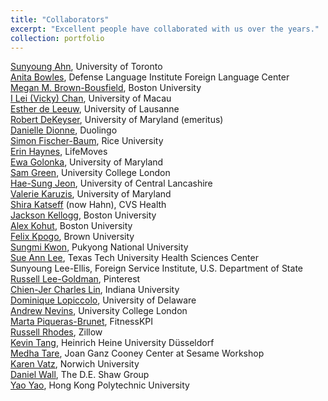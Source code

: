 ```yaml
---
title: "Collaborators"
excerpt: "Excellent people have collaborated with us over the years."
collection: portfolio
---
```


<a href='http://www.sunyoungahn.org/' target='_blank'>Sunyoung Ahn</a>, University of Toronto<br/>
<a href='https://www.linkedin.com/in/anita-r-bowles/' target='_blank'>Anita Bowles</a>, Defense Language Institute Foreign Language Center<br/>
<a href='https://www.bu.edu/linguistics/profile/megan-m-brown-bousfield/' target='_blank'>Megan M. Brown-Bousfield</a>, Boston University<br/>
<a href='https://www.researchgate.net/profile/I-Lei-Chan' target='_blank'>I Lei (Vicky) Chan</a>, University of Macau<br/>
<a href='https://www.researchgate.net/profile/Esther-De-Leeuw' target='_blank'>Esther de Leeuw</a>, University of Lausanne<br/>
<a href='https://sllc.umd.edu/directory/robert-dekeyser' target='_blank'>Robert DeKeyser</a>, University of Maryland (emeritus)<br/>
<a href='https://www.linkedin.com/in/dionnedanielle/' target='_blank'>Danielle Dionne</a>, Duolingo<br/>
<a href='https://profiles.rice.edu/faculty/simon-fischer-baum' target='_blank'>Simon Fischer-Baum</a>, Rice University<br/>
<a href='https://www.linkedin.com/in/erin-haynes-pmp-sfadmin/' target='_blank'>Erin Haynes</a>, LifeMoves<br/>
<a href='https://www.linkedin.com/in/ewa-golonka-a1819a146/' target='_blank'>Ewa Golonka</a>, University of Maryland<br/>
<a href='https://www.linkedin.com/in/sam-jherek-green/' target='_blank'>Sam Green</a>, University College London<br/>
<a href='https://sites.google.com/site/haesungjeon' target='_blank'>Hae-Sung Jeon</a>, University of Central Lancashire<br/>
<a href='https://www.linkedin.com/in/valerie-karuzis-90639416/' target='_blank'>Valerie Karuzis</a>, University of Maryland<br/>
<a href='https://www.linkedin.com/in/shira-hahn-569a2642/' target='_blank'>Shira Katseff</a> (now Hahn), CVS Health<br/>
<a href='https://kellogglinguistics.wixsite.com/ling' target='_blank'>Jackson Kellogg</a>, Boston University<br/>
<a href='https://www.aekohut.com/' target='_blank'>Alex Kohut</a>, Boston University<br/>
<a href='https://www.felixkpogo.com/' target='_blank'>Felix Kpogo</a>, Brown University<br/>
<a href='https://www.researchgate.net/profile/Sungmi-Kwon' target='_blank'>Sungmi Kwon</a>, Pukyong National University<br/>
<a href='https://www.linkedin.com/in/sue-ann-lee-phd-ccc-slp-064a7224/' target='_blank'>Sue Ann Lee</a>, Texas Tech University Health Sciences Center<br/>
Sunyoung Lee-Ellis, Foreign Service Institute, U.S. Department of State<br/>
<a href='http://noncompositional.com/' target='_blank'>Russell Lee-Goldman</a>, Pinterest<br/>
<a href='https://sites.google.com/view/chienjerlin/' target='_blank'>Chien-Jer Charles Lin</a>, Indiana University<br/>
<a href='https://dominique-lopiccolo.github.io/' target='_blank'>Dominique Lopiccolo</a>, University of Delaware<br/>
<a href='https://profiles.ucl.ac.uk/12006-andrew-nevins' target='_blank'>Andrew Nevins</a>, University College London<br/>
<a href='https://www.linkedin.com/in/martapiqueras/' target='_blank'>Marta Piqueras-Brunet</a>, FitnessKPI<br/>
<a href='https://www.linkedin.com/in/russellmrhodes/' target='_blank'>Russell Rhodes</a>, Zillow<br/>
<a href='https://www.kevintang.org/' target='_blank'>Kevin Tang</a>, Heinrich Heine University Düsseldorf<br/>
<a href='https://medhatare.com/' target='_blank'>Medha Tare</a>, Joan Ganz Cooney Center at Sesame Workshop<br/>
<a href='https://www.linkedin.com/in/kvatz/' target='_blank'>Karen Vatz</a>, Norwich University<br/>
<a href='https://www.linkedin.com/in/itsdanwall/' target='_blank'>Daniel Wall</a>, The D.E. Shaw Group<br/>
<a href='https://sites.google.com/view/yao-yao-linguistics/' target='_blank'>Yao Yao</a>, Hong Kong Polytechnic University<br/> 
